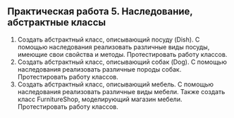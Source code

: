 ## Практическая работа 5. Наследование, абстрактные классы
1. Создать абстрактный класс, описывающий посуду (Dish). С
   помощью наследования реализовать различные виды посуды,
   имеющие свои свойства и методы. Протестировать работу классов.
2. Создать абстрактный класс, описывающий собак (Dog). С
   помощью наследования реализовать различные породы собак.
   Протестировать работу классов.
3. Создать абстрактный класс, описывающий мебель. С помощью
   наследования реализовать различные виды мебели. Также создать
   класс FurnitureShop, моделирующий магазин мебели. Протестировать
   работу классов.